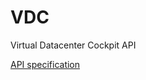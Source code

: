 # VDC
Virtual Datacenter Cockpit API

[API specification](https://rawgit.com/gig-cockpit/VDC/master/specs/vdc.html)

